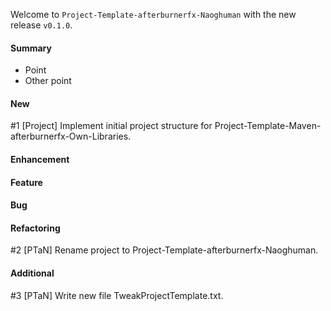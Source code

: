 Welcome to `Project-Template-afterburnerfx-Naoghuman` with the new release `v0.1.0`.



#### Summary
* Point
* Other point



#### New
#1 [Project] Implement initial project structure for Project-Template-Maven-afterburnerfx-Own-Libraries.



#### Enhancement



#### Feature



#### Bug



#### Refactoring
#2 [PTaN] Rename project to Project-Template-afterburnerfx-Naoghuman.



#### Additional



[//]: # (Issues which will be integrated in this release)
#3 [PTaN] Write new file TweakProjectTemplate.txt.
